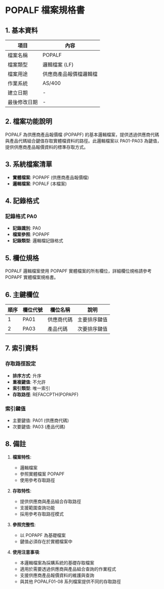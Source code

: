 # POPALF 檔案規格書

## 1. 基本資料

| 項目 | 內容 |
|------|------|
| 檔案名稱 | POPALF |
| 檔案類型 | 邏輯檔案 (LF) |
| 檔案用途 | 供應商產品報價檔邏輯檔 |
| 作業系統 | AS/400 |
| 建立日期 | - |
| 最後修改日期 | - |

## 2. 檔案功能說明

POPALF 為供應商產品報價檔 (POPAPF) 的基本邏輯檔案，提供透過供應商代碼與產品代碼組合鍵值存取實體檔資料的路徑。此邏輯檔案以 PA01-PA03 為鍵值，提供供應商產品報價資料的標準存取方式。

## 3. 系統檔案清單

- **實體檔案**: POPAPF (供應商產品報價檔)
- **邏輯檔案**: POPALF (本檔案)

## 4. 記錄格式

### 記錄格式 PA0
- **記錄識別**: PA0
- **檔案參照**: POPAPF
- **記錄類型**: 邏輯檔記錄格式

## 5. 欄位規格

POPALF 邏輯檔案使用 POPAPF 實體檔案的所有欄位，詳細欄位規格請參考 POPAPF 實體檔案規格書。

## 6. 主鍵欄位

| 順序 | 欄位代號 | 欄位名稱 | 說明 |
|------|----------|----------|------|
| 1 | PA01 | 供應商代碼 | 主要排序鍵值 |
| 2 | PA03 | 產品代碼 | 次要排序鍵值 |

## 7. 索引資料

### 存取路徑設定
- **排序方式**: 升序  
- **重複鍵值**: 不允許
- **索引類型**: 唯一索引
- **存取路徑**: REFACCPTH(POPAPF)

### 索引鍵值
- 主要鍵值: PA01 (供應商代碼)
- 次要鍵值: PA03 (產品代碼)

## 8. 備註

1. **檔案特性**: 
   - 邏輯檔案
   - 參照實體檔案 POPAPF
   - 使用參考存取路徑

2. **存取特性**:
   - 提供供應商與產品組合存取路徑
   - 支援範圍查詢功能
   - 採用參考存取路徑模式

3. **參照完整性**:
   - 以 POPAPF 為基礎檔案
   - 鍵值必須存在於實體檔案中

4. **使用注意事項**:
   - 本邏輯檔案為採購系統的基礎存取檔案
   - 適用於需要透過供應商與產品組合查詢的作業程式
   - 支援供應商產品報價資料的維護與查詢
   - 與其他 POPALF01-08 系列檔案提供不同的存取路徑 